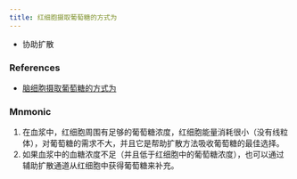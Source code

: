 ```yaml
---
title: 红细胞摄取葡萄糖的方式为
--- 
```

- 协助扩散

### References
- [脑细胞摄取葡萄糖的方式为](/脑细胞摄取葡萄糖的方式为)

### Mnmonic
1. 在血浆中，红细胞周围有足够的葡萄糖浓度，红细胞能量消耗很小（没有线粒体），对葡萄糖的需求不大，并且它是帮助扩散方法吸收葡萄糖的最佳选择。
2. 如果血浆中的血糖浓度不足（并且低于红细胞中的葡萄糖浓度），也可以通过辅助扩散通道从红细胞中获得葡萄糖来补充。

